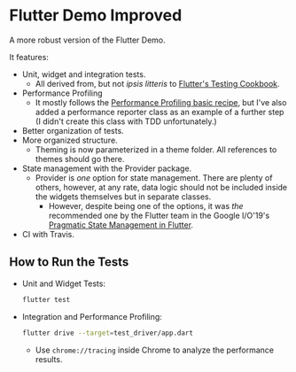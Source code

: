 # Flutter Demo Improved

A more robust version of the Flutter Demo.

It features: 

- Unit, widget and integration tests.
    - All derived from, but not *ipsis litteris* to [Flutter's Testing Cookbook](https://flutter.dev/docs/testing).
- Performance Profiling
    - It mostly follows the [Performance Profiling basic recipe](https://flutter.dev/docs/cookbook/testing/integration/profiling), but I've also added a performance reporter class as an example of a further step (I didn't create this class with TDD unfortunately.)
- Better organization of tests.
- More organized structure.
    - Theming is now parameterized in a theme folder. All references to themes should go there.
- State management with the Provider package.
    - Provider is *one* option for state management. There are plenty of others, however, at any rate, data logic should not be included inside the widgets themselves but in separate classes.
        - However, despite being one of the options, it was *the* recommended one by the Flutter team in the Google I/O'19's [Pragmatic State Management in Flutter](https://youtu.be/d_m5csmrf7I).
- CI with Travis.

## How to Run the Tests

- Unit and Widget Tests:
    ```bash
    flutter test
    ```
- Integration and Performance Profiling:
    ```bash
    flutter drive --target=test_driver/app.dart
    ```
    - Use `chrome://tracing` inside Chrome to analyze the performance results.